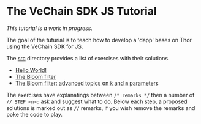 
# The VeChain SDK JS Tutorial

_This tutorial is a work in progress._

The goal of the tuturial is to teach how to develop a 'dapp' bases on Thor using the VeChain SDK for JS.

The [src](src) directory provides a list of exercises with their solutions.

* [Hello World!](src/Exercise1.ts)
* [The Bloom filter](src/Exercise2.ts)
* [The Bloom filter: advanced topics on `k` and `m` parameters](Exercise3.ts)

The exercises have explanatings between `/* remarks */` then a number of ` // STEP <n>: ` ask and suggest what to do.
Below each step, a proposed solutions is marked out as `//` remarks, if you wish remove the remarks and poke the code to play.
